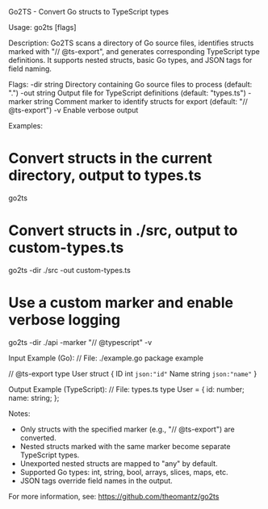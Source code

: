 Go2TS - Convert Go structs to TypeScript types

Usage:
  go2ts [flags]

Description:
  Go2TS scans a directory of Go source files, identifies structs marked with "// @ts-export",
  and generates corresponding TypeScript type definitions. It supports nested structs,
  basic Go types, and JSON tags for field naming.

Flags:
  -dir string
        Directory containing Go source files to process (default: ".")
  -out string
        Output file for TypeScript definitions (default: "types.ts")
  -marker string
        Comment marker to identify structs for export (default: "// @ts-export")
  -v    Enable verbose output

Examples:
  # Convert structs in the current directory, output to types.ts
  go2ts

  # Convert structs in ./src, output to custom-types.ts
  go2ts -dir ./src -out custom-types.ts

  # Use a custom marker and enable verbose logging
  go2ts -dir ./api -marker "// @typescript" -v

Input Example (Go):
  // File: ./example.go
  package example

  // @ts-export
  type User struct {
      ID   int    `json:"id"`
      Name string `json:"name"`
  }

Output Example (TypeScript):
  // File: types.ts
  type User = {
      id: number;
      name: string;
  };

Notes:
  - Only structs with the specified marker (e.g., "// @ts-export") are converted.
  - Nested structs marked with the same marker become separate TypeScript types.
  - Unexported nested structs are mapped to "any" by default.
  - Supported Go types: int, string, bool, arrays, slices, maps, etc.
  - JSON tags override field names in the output.

For more information, see: https://github.com/theomantz/go2ts
